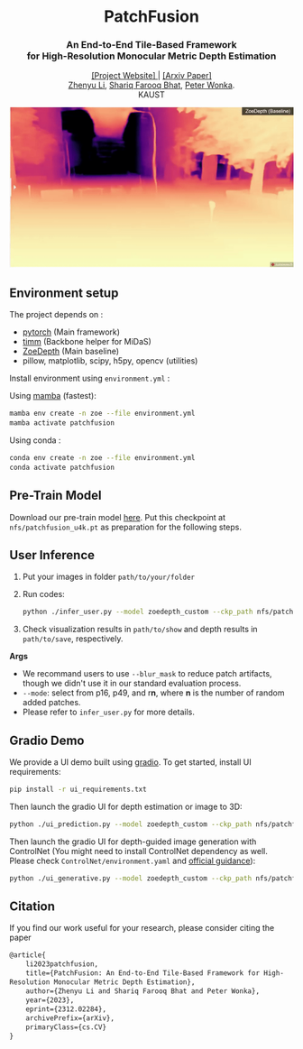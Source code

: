 <div align="center">
<h1>PatchFusion </h1>
<h3>An End-to-End Tile-Based Framework <br> for High-Resolution Monocular Metric Depth Estimation</h3>

<a href="https://zhyever.github.io/patchfusion/">[Project Website] </a> | <a href="">[Arxiv Paper] </a>
<br><a href="https://zhyever.github.io/">Zhenyu Li</a>, <a href="https://shariqfarooq123.github.io/">Shariq Farooq Bhat</a>, <a href="https://peterwonka.net/">Peter Wonka</a>. 
<br>KAUST

<!-- <center>
<img src='https://github.com/zhyever/zhyever.github.io/blob/main/patchfusion/images/interactive/showcase.gif?raw=true'>
</center> -->

<center>
<img src='examples/showcase_2.gif'>
</center>

</div>

## **Environment setup**
The project depends on :
- [pytorch](https://pytorch.org/) (Main framework)
- [timm](https://timm.fast.ai/)  (Backbone helper for MiDaS)
- [ZoeDepth](https://github.com/isl-org/ZoeDepth) (Main baseline)
- pillow, matplotlib, scipy, h5py, opencv (utilities)

Install environment using `environment.yml` : 

Using [mamba](https://github.com/mamba-org/mamba) (fastest):
```bash
mamba env create -n zoe --file environment.yml
mamba activate patchfusion
```
Using conda : 

```bash
conda env create -n zoe --file environment.yml
conda activate patchfusion
```

## **Pre-Train Model**
Download our pre-train model [here](https://drive.google.com/file/d/13M_qLOVSANDT1ss59Iebzjj3d0ZeVCi4/view?usp=sharing). Put this checkpoint at ``nfs/patchfusion_u4k.pt`` as preparation for the following steps.


## **User Inference**

1. Put your images in folder ``path/to/your/folder``

2. Run codes:
    ```bash
    python ./infer_user.py --model zoedepth_custom --ckp_path nfs/patchfusion_u4k.pt --model_cfg_path ./zoedepth/models/zoedepth_custom/configs/config_zoedepth_patchfusion.json --rgb_dir path/to/your/folder --show --show_path path/to/show --save --save_path path/to/save --mode r128 --boundary 0 --blur_mask
    ```

3. Check visualization results in ``path/to/show`` and depth results in ``path/to/save``, respectively.

**Args**
- We recommand users to use ``--blur_mask`` to reduce patch artifacts, though we didn't use it in our standard evaluation process.
- ``--mode``: select from p16, p49, and r**n**, where **n** is the number of random added patches.
- Please refer to ``infer_user.py`` for more details.

## **Gradio Demo**
We provide a UI demo built using [gradio](https://gradio.app/). To get started, install UI requirements:
```bash
pip install -r ui_requirements.txt
```
Then launch the gradio UI for depth estimation or image to 3D:
```bash
python ./ui_prediction.py --model zoedepth_custom --ckp_path nfs/patchfusion_u4k.pt --model_cfg_path ./zoedepth/models/zoedepth_custom/configs/config_zoedepth_patchfusion.json
```

Then launch the gradio UI for depth-guided image generation with ControlNet (You might need to install ControlNet dependency as well. Please check ``ControlNet/environment.yaml`` and [official guidance](https://github.com/lllyasviel/ControlNet/tree/main)):
```bash
python ./ui_generative.py --model zoedepth_custom --ckp_path nfs/patchfusion_u4k.pt --model_cfg_path ./zoedepth/models/zoedepth_custom/configs/config_zoedepth_patchfusion.json
```

## Citation
If you find our work useful for your research, please consider citing the paper
```
@article{
    li2023patchfusion,
    title={PatchFusion: An End-to-End Tile-Based Framework for High-Resolution Monocular Metric Depth Estimation}, 
    author={Zhenyu Li and Shariq Farooq Bhat and Peter Wonka},
    year={2023},
    eprint={2312.02284},
    archivePrefix={arXiv},
    primaryClass={cs.CV}
}
```